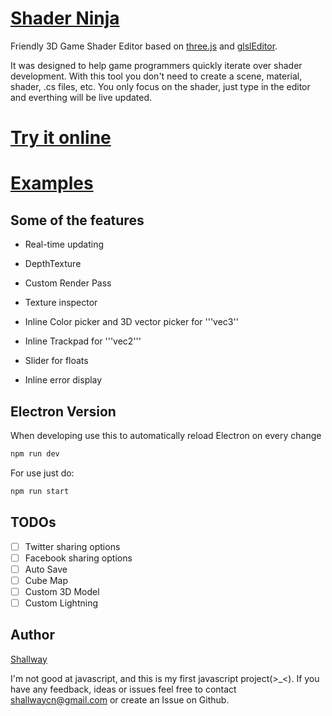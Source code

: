 # [Shader Ninja](http://shallway.ninja/shaderninja)

Friendly 3D Game Shader Editor based on [three.js](https://github.com/mrdoob/three.js/) and [glslEditor](https://github.com/patriciogonzalezvivo/glslEditor).

It was designed to help game programmers quickly iterate over shader development. With this tool you don't need to create a scene, material, shader, .cs files, etc. You only focus on the shader, just type in the editor and everthing will be live updated. 

# [Try it online](http://shallway.ninja/shaderninja_editor)

# [Examples](http://shallway.ninja/shaderninja)

## Some of the features
- Real-time updating

- DepthTexture

- Custom Render Pass

- Texture inspector

- Inline Color picker and 3D vector picker for '''vec3''

- Inline Trackpad for '''vec2'''

- Slider for floats

- Inline error display

## Electron Version

When developing use this to automatically reload Electron on every change

```bash
npm run dev
```

For use just do:

```bash
npm run start
```

## TODOs

- [ ] Twitter sharing options
- [ ] Facebook sharing options
- [ ] Auto Save
- [ ] Cube Map
- [ ] Custom 3D Model
- [ ] Custom Lightning

## Author
[Shallway](http://shallway.ninja)

I'm not good at javascript, and this is my first javascript project(>_<). If you have any feedback, ideas or issues feel free to contact shallwaycn@gmail.com or create an Issue on Github.



